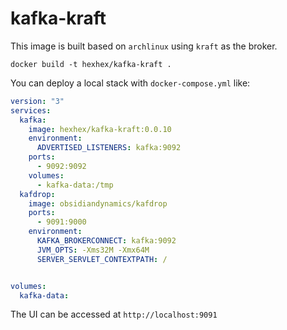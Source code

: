 # kafka-kraft

This image is built based on `archlinux` using `kraft` as the broker.

```shell
docker build -t hexhex/kafka-kraft . 
```

You can deploy a local stack with `docker-compose.yml` like:

```yml
version: "3"
services:
  kafka:
    image: hexhex/kafka-kraft:0.0.10
    environment:
      ADVERTISED_LISTENERS: kafka:9092
    ports:
      - 9092:9092
    volumes:
      - kafka-data:/tmp
  kafdrop:
    image: obsidiandynamics/kafdrop
    ports:
      - 9091:9000
    environment:
      KAFKA_BROKERCONNECT: kafka:9092
      JVM_OPTS: -Xms32M -Xmx64M 
      SERVER_SERVLET_CONTEXTPATH: /


volumes:
  kafka-data:
```

The UI can be accessed at `http://localhost:9091`